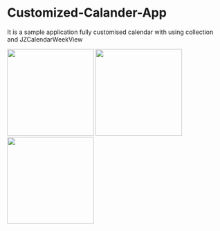 # Customized-Calander-App
It is a sample application fully customised calendar with using collection  and JZCalendarWeekView


<img src="https://user-images.githubusercontent.com/51842810/173625448-b96afcc8-9f60-4872-8a24-80f7946ca0a2.png" data-canonical-src="https://user-images.githubusercontent.com/51842810/173625448-b96afcc8-9f60-4872-8a24-80f7946ca0a2.png" width="200" height="200" />


<img src="https://user-images.githubusercontent.com/51842810/173625455-591d30ad-c31d-4aa8-ab82-43dcf9e837c1.png" data-canonical-src="https://user-images.githubusercontent.com/51842810/173625455-591d30ad-c31d-4aa8-ab82-43dcf9e837c1.png" width="200" height="200" />


<img src="https://user-images.githubusercontent.com/51842810/173625465-b85eff8b-24be-4d0f-95d1-bf1ec6fac7ac.png" data-canonical-src="https://user-images.githubusercontent.com/51842810/173625465-b85eff8b-24be-4d0f-95d1-bf1ec6fac7ac.png" width="200" height="200" />


